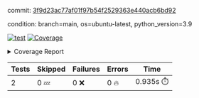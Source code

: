 commit: [3f9d23ac77af01f97b54f2529363e440acb6bd92](https://github.com/rcmdnk/s3-reader/tree/3f9d23ac77af01f97b54f2529363e440acb6bd92)

condition: branch=main, os=ubuntu-latest, python_version=3.9

[![test](https://github.com/rcmdnk/s3-reader/actions/workflows/test.yml/badge.svg)](https://github.com/rcmdnk/s3-reader/actions/runs/10069336877)
<a href="https://github.com/rcmdnk/s3-reader/blob/3f9d23ac77af01f97b54f2529363e440acb6bd92/README.md"><img alt="Coverage" src="https://img.shields.io/badge/Coverage-36%25-red.svg" /></a><details><summary>Coverage Report </summary><table><tr><th>File</th><th>Stmts</th><th>Miss</th><th>Cover</th><th>Missing</th></tr><tbody><tr><td colspan="5"><b>src/s3_reader</b></td></tr><tr><td>&nbsp; &nbsp;<a href="https://github.com/rcmdnk/s3-reader/blob/3f9d23ac77af01f97b54f2529363e440acb6bd92/src/s3_reader/file.py">file.py</a></td><td>89</td><td>60</td><td>33%</td><td><a href="https://github.com/rcmdnk/s3-reader/blob/3f9d23ac77af01f97b54f2529363e440acb6bd92/src/s3_reader/file.py#L59-L62">59&ndash;62</a>, <a href="https://github.com/rcmdnk/s3-reader/blob/3f9d23ac77af01f97b54f2529363e440acb6bd92/src/s3_reader/file.py#L65">65</a>, <a href="https://github.com/rcmdnk/s3-reader/blob/3f9d23ac77af01f97b54f2529363e440acb6bd92/src/s3_reader/file.py#L68-L75">68&ndash;75</a>, <a href="https://github.com/rcmdnk/s3-reader/blob/3f9d23ac77af01f97b54f2529363e440acb6bd92/src/s3_reader/file.py#L78-L80">78&ndash;80</a>, <a href="https://github.com/rcmdnk/s3-reader/blob/3f9d23ac77af01f97b54f2529363e440acb6bd92/src/s3_reader/file.py#L84-L90">84&ndash;90</a>, <a href="https://github.com/rcmdnk/s3-reader/blob/3f9d23ac77af01f97b54f2529363e440acb6bd92/src/s3_reader/file.py#L94-L98">94&ndash;98</a>, <a href="https://github.com/rcmdnk/s3-reader/blob/3f9d23ac77af01f97b54f2529363e440acb6bd92/src/s3_reader/file.py#L103-L148">103&ndash;148</a>, <a href="https://github.com/rcmdnk/s3-reader/blob/3f9d23ac77af01f97b54f2529363e440acb6bd92/src/s3_reader/file.py#L151-L165">151&ndash;165</a></td></tr><tr><td><b>TOTAL</b></td><td><b>94</b></td><td><b>60</b></td><td><b>36%</b></td><td>&nbsp;</td></tr></tbody></table></details>

| Tests | Skipped | Failures | Errors | Time |
| ----- | ------- | -------- | -------- | ------------------ |
| 2 | 0 :zzz: | 0 :x: | 0 :fire: | 0.935s :stopwatch: |


